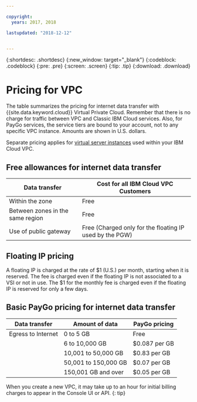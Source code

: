 ```yaml
---

copyright:
  years: 2017, 2018

lastupdated: "2018-12-12"


---
```


{:shortdesc: .shortdesc}
{:new_window: target="_blank"}
{:codeblock: .codeblock}
{:pre: .pre}
{:screen: .screen}
{:tip: .tip}
{:download: .download}


# Pricing for VPC

The table summarizes the pricing for internet data transfer with {{site.data.keyword.cloud}} Virtual Private Cloud. Remember that there is no charge for traffic between VPC and Classic IBM Cloud services. Also, for PayGo services, the service tiers are bound to your account, not to any specific VPC instance. Amounts are shown in U.S. dollars.

Separate pricing applies for [virtual server instances](vpc-vsi-pricing.md) used within your IBM Cloud VPC.

## Free allowances for internet data transfer

| Data transfer |  Cost for all IBM Cloud VPC Customers |
|---------------|------------------|
| Within the zone | Free |
| Between zones in the same region | Free |
| Use of public gateway | Free (Charged only for the floating IP used by the PGW) |

## Floating IP pricing

A floating IP is charged at the rate of $1 (U.S.) per month, starting when it is reserved. The fee is charged even if the floating IP is not associated to a VSI or not in use. The $1 for the monthly fee is charged even if the floating IP is reserved for only a few days.


## Basic PayGo pricing for internet data transfer

| Data transfer | Amount of data | PayGo pricing |
|-----------|-----------|------------------|
| Egress to Internet |  0 to 5 GB | Free |
|  | 6 to 10,000 GB | $0.087 per GB |
|  | 10,001 to 50,000 GB | $0.83 per GB |
|  | 50,001 to 150,000 GB | $0.07 per GB |
|  | 150,001 GB and over | $0.05 per GB |


When you create a new VPC, it may take up to an hour for initial billing charges to appear in the Console UI or API.
{: tip}
